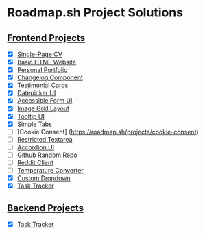 # Roadmap.sh Project Solutions

## [Frontend Projects](https://roadmap.sh/frontend)

- [x] [Single-Page CV](https://roadmap.sh/projects/single-page-cv)
- [x] [Basic HTML Website](https://roadmap.sh/projects/basic-html-website)
- [x] [Personal Portfolio](https://roadmap.sh/projects/portfolio-website)
- [x] [Changelog Component](https://roadmap.sh/projects/changelog-component)
- [x] [Testimonial Cards](https://roadmap.sh/projects/testimonial-cards)
- [x] [Datepicker UI](https://roadmap.sh/projects/datepicker-ui)
- [x] [Accessible Form UI](https://roadmap.sh/projects/accessible-form-ui)
- [x] [Image Grid Layout](https://roadmap.sh/projects/image-grid)
- [x] [Tooltip UI](https://roadmap.sh/projects/tooltip-ui)
- [x] [Simple Tabs](https://roadmap.sh/projects/simple-tabs)
- [ ] [Cookie Consent] (https://roadmap.sh/projects/cookie-consent)
- [ ] [Restricted Textarea](https://roadmap.sh/projects/restricted-textarea)
- [ ] [Accordion UI](https://roadmap.sh/projects/accordion-ui)
- [ ] [Github Random Repo](https://roadmap.sh/projects/github-random-repo)
- [ ] [Reddit Client](https://roadmap.sh/projects/reddit-client)
- [ ] [Temperature Converter](https://roadmap.sh/projects/temperature-converter)
- [x] [Custom Dropdown](https://roadmap.sh/projects/custom-dropdown)
- [x] [Task Tracker](https://roadmap.sh/projects/task-tracker-js)

## [Backend Projects](https://roadmap.sh/backend)

- [x] [Task Tracker](https://roadmap.sh/projects/task-tracker)
